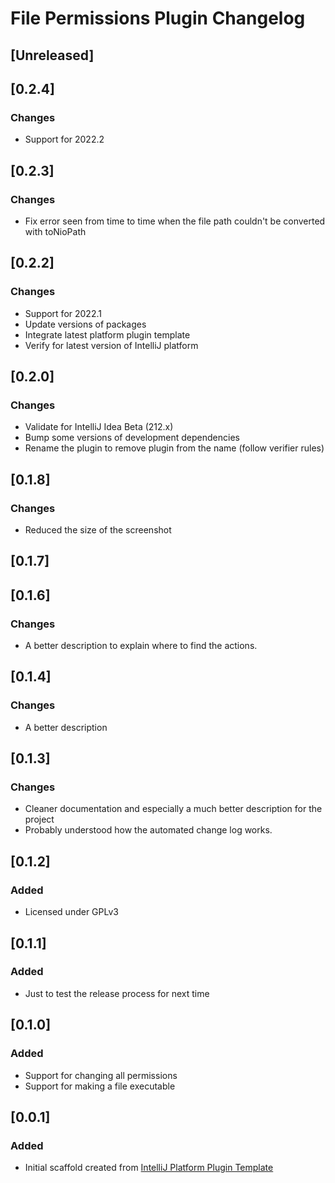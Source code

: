 <!-- Keep a Changelog guide -> https://keepachangelog.com -->

# File Permissions Plugin Changelog

## [Unreleased]

## [0.2.4]
### Changes
- Support for 2022.2

## [0.2.3]
### Changes
- Fix error seen from time to time when the file path couldn't be converted with toNioPath

## [0.2.2]
### Changes
- Support for 2022.1
- Update versions of packages
- Integrate latest platform plugin template
- Verify for latest version of IntelliJ platform

## [0.2.0]
### Changes
- Validate for IntelliJ Idea Beta (212.x)
- Bump some versions of development dependencies
- Rename the plugin to remove plugin from the name (follow verifier rules)

## [0.1.8]
### Changes
- Reduced the size of the screenshot

## [0.1.7]

## [0.1.6]
### Changes
- A better description to explain where to find the actions.

## [0.1.4]
### Changes
- A better description

## [0.1.3]
### Changes
- Cleaner documentation and especially a much better description for the project
- Probably understood how the automated change log works.

## [0.1.2]
### Added
- Licensed under GPLv3

## [0.1.1]
### Added
- Just to test the release process for next time

## [0.1.0]
### Added
- Support for changing all permissions
- Support for making a file executable

## [0.0.1]
### Added
- Initial scaffold created from [IntelliJ Platform Plugin Template](https://github.com/JetBrains/intellij-platform-plugin-template)

